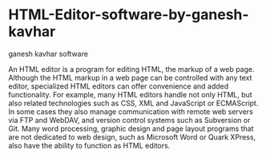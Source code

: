 # HTML-Editor-software-by-ganesh-kavhar
ganesh kavhar software

An HTML editor is a program for editing HTML, the markup of a web page. Although the HTML markup in a web page can be controlled with any text editor, specialized HTML editors can offer convenience and added functionality. For example, many HTML editors handle not only HTML, but also related technologies such as CSS, XML and JavaScript or ECMAScript. In some cases they also manage communication with remote web servers via FTP and WebDAV, and version control systems such as Subversion or Git. Many word processing, graphic design and page layout programs that are not dedicated to web design, such as Microsoft Word or Quark XPress, also have the ability to function as HTML editors.
